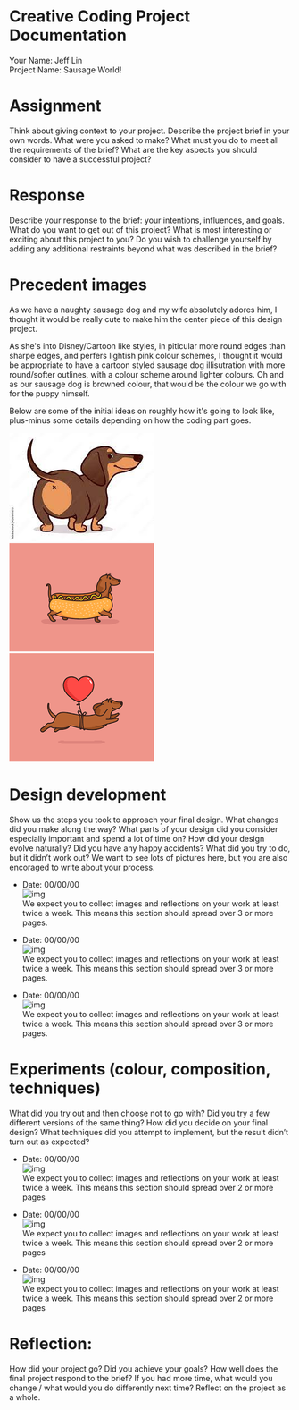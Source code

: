 # Creative Coding Project Documentation
Your Name: Jeff Lin   
Project Name: Sausage World!

# Assignment 
Think about giving context to your project. Describe the project brief in your own words. What were you asked to make? What must you do to meet all the requirements of the brief? What are the key aspects you should consider to have a successful project? 

# Response 
Describe your response to the brief: your intentions, influences, and goals. What do you want to get out of this project? What is most interesting or exciting about this project to you? Do you wish to challenge yourself by adding any additional restraints beyond what was described in the brief? 

# Precedent images
As we have a naughty sausage dog and my wife absolutely adores him, I thought it would be really cute to make him the center piece of this design project. 

As she's into Disney/Cartoon like styles, in piticular more round edges than sharpe edges, and perfers lightish pink colour schemes, I thought it would be appropriate to have a cartoon styled sausage dog illisutration with more round/softer outlines, with a colour scheme around lighter colours. Oh and as our sausage dog is browned colour, that would be the colour we go with for the puppy himself.

Below are some of the initial ideas on roughly how it's going to look like, plus-minus some details depending on how the coding part goes.

![img](imgs\Precedent01.jpeg) 
![img](imgs\Precedent02.png) 
![img](imgs\Precedent03.png)


# Design development

Show us the steps you took to approach your final design. What changes did you make along the way? What parts of your design did you consider especially important and spend a lot of time on? How did your design evolve naturally? Did you have any happy accidents? What did you try to do, but it didn’t work out? 
We want to see lots of pictures here, but you are also encoraged to write about your process. 

* Date: 00/00/00    
    ![img]()   
    We expect you to collect images and reflections on your work at least twice a week. This means this section should spread over 3 or more pages. 

* Date: 00/00/00    
    ![img]()   
    We expect you to collect images and reflections on your work at least twice a week. This means this section should spread over 3 or more pages. 

* Date: 00/00/00    
    ![img]()   
    We expect you to collect images and reflections on your work at least twice a week. This means this section should spread over 3 or more pages. 

# Experiments (colour, composition, techniques)
What did you try out and then choose not to go with? Did you try a few different versions of the same thing? How did you decide on your final design? What techniques did you attempt to implement, but the result didn’t turn out as expected?

* Date: 00/00/00   
    ![img]()    
    We expect you to collect images and reflections on your work at least twice a week. This means this section should spread over 2 or more pages
 
* Date: 00/00/00   
    ![img]()    
    We expect you to collect images and reflections on your work at least twice a week. This means this section should spread over 2 or more pages

* Date: 00/00/00   
    ![img]()    
    We expect you to collect images and reflections on your work at least twice a week. This means this section should spread over 2 or more pages


# Reflection:
How did your project go? Did you achieve your goals? How well does the final project respond to the brief? If you had more time, what would you change / what would you do differently next time? Reflect on the project as a whole.
